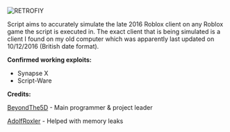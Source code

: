 ![RETROFIY](https://cdn.discordapp.com/attachments/947197644076351591/1010407584198565948/Title.png)

Script aims to accurately simulate the late 2016 Roblox client on any Roblox game the script is executed in. The exact client that is being simulated is a client I found on my old computer which was apparently last updated on 10/12/2016 (British date format).

**Confirmed working exploits:**
- Synapse X
- Script-Ware

**Credits:**

[BeyondThe5D](https://github.com/BeyondThe5D) - Main programmer & project leader

[AdolfRoxler](https://github.com/AdolfRoxler) - Helped with memory leaks
